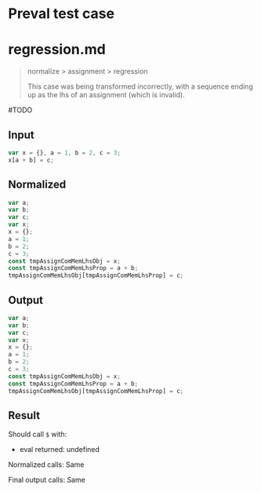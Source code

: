 # Preval test case

# regression.md

> normalize > assignment > regression
>
> This case was being transformed incorrectly, with a sequence ending up as the lhs of an assignment (which is invalid).

#TODO

## Input

`````js filename=intro
var x = {}, a = 1, b = 2, c = 3;
x[a + b] = c;
`````

## Normalized

`````js filename=intro
var a;
var b;
var c;
var x;
x = {};
a = 1;
b = 2;
c = 3;
const tmpAssignComMemLhsObj = x;
const tmpAssignComMemLhsProp = a + b;
tmpAssignComMemLhsObj[tmpAssignComMemLhsProp] = c;
`````

## Output

`````js filename=intro
var a;
var b;
var c;
var x;
x = {};
a = 1;
b = 2;
c = 3;
const tmpAssignComMemLhsObj = x;
const tmpAssignComMemLhsProp = a + b;
tmpAssignComMemLhsObj[tmpAssignComMemLhsProp] = c;
`````

## Result

Should call `$` with:
 - eval returned: undefined

Normalized calls: Same

Final output calls: Same
